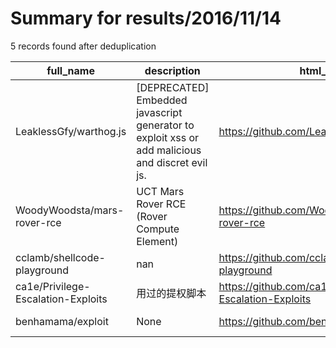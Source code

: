 
# Summary for results/2016/11/14
    
5 records found after deduplication

| full_name | description | html_url | matched_list | matched_count | pushed_at | size | stargazers_count | language | forks_count |
|------------------------------------|-------------------------------------------------------------------------------------------------|-------------------------------------------------------|----------------|-----------------|---------------------------|--------|--------------------|------------|---------------|
| LeaklessGfy/warthog.js | [DEPRECATED] Embedded javascript generator to exploit xss or add malicious and discret evil js. | https://github.com/LeaklessGfy/warthog.js | ['exploit'] | 1 | 2016-11-14 09:54:11+00:00 | 31 | 2 | TypeScript | 1 |
| WoodyWoodsta/mars-rover-rce | UCT Mars Rover RCE (Rover Compute Element) | https://github.com/WoodyWoodsta/mars-rover-rce | ['rce'] | 1 | 2016-11-14 18:48:31+00:00 | 94 | 0 | JavaScript | 0 |
| cclamb/shellcode-playground | nan | https://github.com/cclamb/shellcode-playground | ['shellcode'] | 1 | 2016-11-14 01:33:59+00:00 | 8 | 0 | C | 0 |
| ca1e/Privilege-Escalation-Exploits | 用过的提权脚本 | https://github.com/ca1e/Privilege-Escalation-Exploits | ['exploit'] | 1 | 2016-11-14 15:05:44+00:00 | 3 | 2 | C | 0 |
| benhamama/exploit | None | https://github.com/benhamama/exploit | ['exploit'] | 1 | 2016-11-14 16:52:51+00:00 | 0 | 0 | | 0 |
